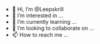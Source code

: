 - 👋 Hi, I’m @Leepskrill
- 👀 I’m interested in ...
- 🌱 I’m currently learning ...
- 💞️ I’m looking to collaborate on ...
- 📫 How to reach me ...

<!---
Leepskrill/Leepskrill is a ✨ special ✨ repository because its `README.md` (this file) appears on your GitHub profile.
You can click the Preview link to take a look at your changes.
--->
